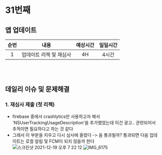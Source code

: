 # 31번째
## 앱 업데이트 
|순번|내용|예상시간|일일시간
|:---:|:-----:|:-------:|:-------:
|1|업데이트 리젝 및 재심사 | 4H | 4시간


</br></br>
## 데일리 이슈 및 문제해결
### 1. 재심사 제출 (첫 리젝)
  - firebase 중에서 crashlytics만 사용하고자 해서 'NSUserTrackingUsageDescription'을 추가했었는데 이건 광고.. 관련되어서 추적이면 필요하다고 하는 것 같다
  - 그래서 이 부분을 지우고 다시 심사에 올렸다 -> 음 통과될까? 통과되면 다음 업데이트는 로컬 알림 및 FCM이 되지 않을까 한다
![스크린샷 2021-12-19 오후 7 22 12](https://user-images.githubusercontent.com/80211277/146673162-3ec0b502-87c2-4639-a28a-12277994409c.png)
![IMG_6175](https://user-images.githubusercontent.com/80211277/146673182-2481b067-cee0-4738-af3a-1db7435b9f87.PNG)
